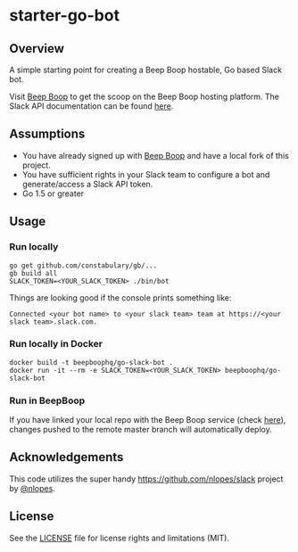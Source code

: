 # starter-go-bot

## Overview
A simple starting point for creating a Beep Boop hostable, Go based Slack bot.

Visit [Beep Boop](https://beepboophq.com/docs/article/overview) to get the scoop on the Beep Boop hosting platform. The Slack API documentation can be found [here](https://api.slack.com/).

## Assumptions
* You have already signed up with [Beep Boop](https://beepboophq.com) and have a local fork of this project.
* You have sufficient rights in your Slack team to configure a bot and generate/access a Slack API token.
* Go 1.5 or greater

## Usage

### Run locally
	go get github.com/constabulary/gb/...
	gb build all
	SLACK_TOKEN=<YOUR_SLACK_TOKEN> ./bin/bot

Things are looking good if the console prints something like:

	Connected <your bot name> to <your slack team> team at https://<your slack team>.slack.com.

### Run locally in Docker
	docker build -t beepboophq/go-slack-bot .
	docker run -it --rm -e SLACK_TOKEN=<YOUR_SLACK_TOKEN> beepboophq/go-slack-bot

### Run in BeepBoop
If you have linked your local repo with the Beep Boop service (check [here](https://beepboophq.com/0_o/my-projects)), changes pushed to the remote master branch will automatically deploy.

## Acknowledgements

This code utilizes the super handy https://github.com/nlopes/slack project by [@nlopes](https://github.com/nlopes).

## License

See the [LICENSE](LICENSE.md) file for license rights and limitations (MIT).
